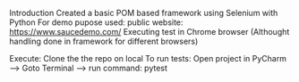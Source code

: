 Introduction
Created a basic POM based framework using Selenium with Python
For demo pupose used: public website: https://www.saucedemo.com/
Executing test in Chrome browser (Althought handling done in framework for different browsers)

Execute:
Clone the the repo on local
To run tests: 
Open project in PyCharm --> Goto Terminal --> run command: pytest
